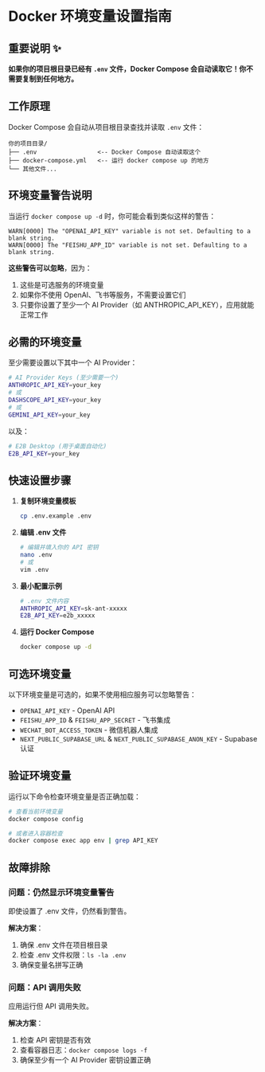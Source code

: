 # Docker 环境变量设置指南

## 重要说明 ✨

**如果你的项目根目录已经有 `.env` 文件，Docker Compose 会自动读取它！你不需要复制到任何地方。**

## 工作原理

Docker Compose 会自动从项目根目录查找并读取 `.env` 文件：

```
你的项目目录/
├── .env                 <-- Docker Compose 自动读取这个
├── docker-compose.yml   <-- 运行 docker compose up 的地方
└── 其他文件...
```

## 环境变量警告说明

当运行 `docker compose up -d` 时，你可能会看到类似这样的警告：

```
WARN[0000] The "OPENAI_API_KEY" variable is not set. Defaulting to a blank string.
WARN[0000] The "FEISHU_APP_ID" variable is not set. Defaulting to a blank string.
```

**这些警告可以忽略**，因为：

1. 这些是可选服务的环境变量
2. 如果你不使用 OpenAI、飞书等服务，不需要设置它们
3. 只要你设置了至少一个 AI Provider（如 ANTHROPIC_API_KEY），应用就能正常工作

## 必需的环境变量

至少需要设置以下其中一个 AI Provider：

```bash
# AI Provider Keys (至少需要一个)
ANTHROPIC_API_KEY=your_key
# 或
DASHSCOPE_API_KEY=your_key
# 或
GEMINI_API_KEY=your_key
```

以及：

```bash
# E2B Desktop (用于桌面自动化)
E2B_API_KEY=your_key
```

## 快速设置步骤

1. **复制环境变量模板**

   ```bash
   cp .env.example .env
   ```

2. **编辑 .env 文件**

   ```bash
   # 编辑并填入你的 API 密钥
   nano .env
   # 或
   vim .env
   ```

3. **最小配置示例**

   ```bash
   # .env 文件内容
   ANTHROPIC_API_KEY=sk-ant-xxxxx
   E2B_API_KEY=e2b_xxxxx
   ```

4. **运行 Docker Compose**
   ```bash
   docker compose up -d
   ```

## 可选环境变量

以下环境变量是可选的，如果不使用相应服务可以忽略警告：

- `OPENAI_API_KEY` - OpenAI API
- `FEISHU_APP_ID` & `FEISHU_APP_SECRET` - 飞书集成
- `WECHAT_BOT_ACCESS_TOKEN` - 微信机器人集成
- `NEXT_PUBLIC_SUPABASE_URL` & `NEXT_PUBLIC_SUPABASE_ANON_KEY` - Supabase 认证

## 验证环境变量

运行以下命令检查环境变量是否正确加载：

```bash
# 查看当前环境变量
docker compose config

# 或者进入容器检查
docker compose exec app env | grep API_KEY
```

## 故障排除

### 问题：仍然显示环境变量警告

即使设置了 .env 文件，仍然看到警告。

**解决方案**：

1. 确保 .env 文件在项目根目录
2. 检查 .env 文件权限：`ls -la .env`
3. 确保变量名拼写正确

### 问题：API 调用失败

应用运行但 API 调用失败。

**解决方案**：

1. 检查 API 密钥是否有效
2. 查看容器日志：`docker compose logs -f`
3. 确保至少有一个 AI Provider 密钥设置正确
